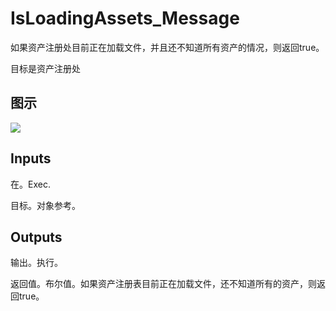 # IsLoadingAssets_Message

如果资产注册处目前正在加载文件，并且还不知道所有资产的情况，则返回true。

目标是资产注册处

## 图示

![]($-20221218-18005394.png)

## Inputs

在。Exec.

目标。对象参考。 

## Outputs

输出。执行。

返回值。布尔值。如果资产注册表目前正在加载文件，还不知道所有的资产，则返回true。
